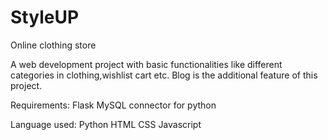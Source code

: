 # StyleUP
Online clothing store

A web development project with basic functionalities like different categories in clothing,wishlist cart etc.
Blog is the additional feature of this project.

Requirements:
Flask
MySQL connector for python

Language used:
Python
HTML
CSS
Javascript
